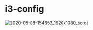 # i3-config

![2020-05-08-154653_1920x1080_scrot](https://user-images.githubusercontent.com/45566380/81411989-6f0a3e00-9143-11ea-8f44-04153b3529da.png)

